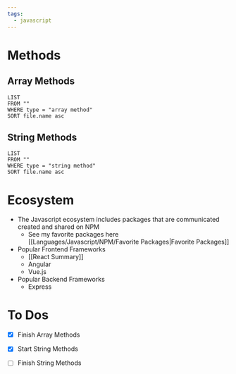```yaml
---
tags:
  - javascript
---
```


# Methods

## Array Methods
```dataview
LIST
FROM ""
WHERE type = "array method"
SORT file.name asc
```


## String Methods

```dataview
LIST
FROM ""
WHERE type = "string method"
SORT file.name asc
```
# Ecosystem
- The Javascript ecosystem includes packages that are communicated created and shared on NPM 
	- See my favorite packages here [[Languages/Javascript/NPM/Favorite Packages|Favorite Packages]]
- Popular Frontend Frameworks
	- [[React Summary]]
	- Angular
	- Vue.js
- Popular Backend Frameworks
	- Express

# To Dos
- [x] Finish Array Methods
- [x] Start String Methods
- [ ] Finish String Methods


